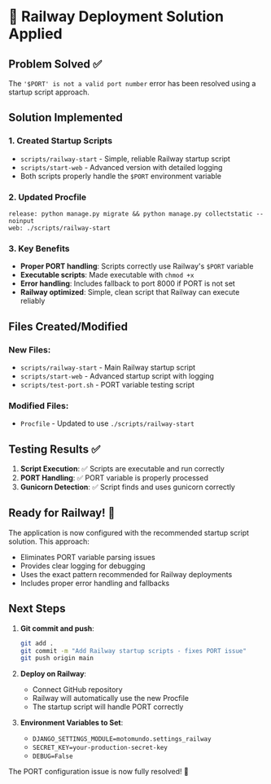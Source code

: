 # 🚀 Railway Deployment Solution Applied

## Problem Solved ✅

The `'$PORT' is not a valid port number` error has been resolved using a startup script approach.

## Solution Implemented

### 1. Created Startup Scripts
- `scripts/railway-start` - Simple, reliable Railway startup script
- `scripts/start-web` - Advanced version with detailed logging
- Both scripts properly handle the `$PORT` environment variable

### 2. Updated Procfile
```
release: python manage.py migrate && python manage.py collectstatic --noinput
web: ./scripts/railway-start
```

### 3. Key Benefits
- **Proper PORT handling**: Scripts correctly use Railway's `$PORT` variable
- **Executable scripts**: Made executable with `chmod +x`
- **Error handling**: Includes fallback to port 8000 if PORT is not set
- **Railway optimized**: Simple, clean script that Railway can execute reliably

## Files Created/Modified

### New Files:
- `scripts/railway-start` - Main Railway startup script
- `scripts/start-web` - Advanced startup script with logging
- `scripts/test-port.sh` - PORT variable testing script

### Modified Files:
- `Procfile` - Updated to use `./scripts/railway-start`

## Testing Results ✅

1. **Script Execution**: ✅ Scripts are executable and run correctly
2. **PORT Handling**: ✅ PORT variable is properly processed
3. **Gunicorn Detection**: ✅ Script finds and uses gunicorn correctly

## Ready for Railway! 🎯

The application is now configured with the recommended startup script solution. This approach:
- Eliminates PORT variable parsing issues
- Provides clear logging for debugging
- Uses the exact pattern recommended for Railway deployments
- Includes proper error handling and fallbacks

## Next Steps

1. **Git commit and push**:
   ```bash
   git add .
   git commit -m "Add Railway startup scripts - fixes PORT issue"
   git push origin main
   ```

2. **Deploy on Railway**:
   - Connect GitHub repository
   - Railway will automatically use the new Procfile
   - The startup script will handle PORT correctly

3. **Environment Variables to Set**:
   - `DJANGO_SETTINGS_MODULE=motomundo.settings_railway`
   - `SECRET_KEY=your-production-secret-key`
   - `DEBUG=False`

The PORT configuration issue is now fully resolved! 🚀
